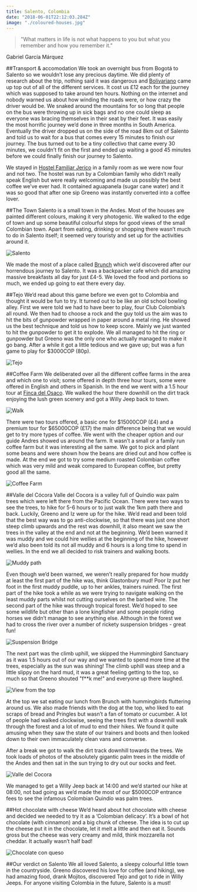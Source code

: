 ```yaml
---
title: Salento, Colombia
date: "2018-06-01T22:12:03.284Z"
image: "./coloured-houses.jpg"
---
```


>"What matters in life is not what happens to you but what you remember and how you remember it."

Gabriel García Márquez

##Transport & accomodation
We took an overnight bus from Bogotá to Salento so we wouldn’t lose any precious daytime. We did plenty of research about the trip, nothing said it was dangerous and [Bolivariano](http://www.bolivariano.com.co/) came up top out of all of the different services. It cost us £12 each for the journey which was supposed to take around ten hours. Nothing on the internet and nobody warned us about how winding the roads were, or how crazy the driver would be. We snaked around the mountains for so long that people on the bus were throwing up in sick bags and no one could sleep as everyone was bracing themselves in their seat by their feet. It was easily the most horrific journey we’d done in three months in South America. Eventually the driver dropped us on the side of the road 8km out of Salento and told us to wait for a bus that comes every 15 minutes to finish our journey. The bus turned out to be a tiny collectivo that came every 30 minutes, we couldn’t fit on the first and ended up waiting a good 45 minutes before we could finally finish our journey to Salento.

We stayed in [Hostel Familiar Jerico](https://www.tripadvisor.com/Hotel_Review-g1580963-d11253739-Reviews-Hostal_Familiar_Jerico-Salento_Quindio_Department.html) in a family room as we were now four and not two. The hostel was run by a Colombian family who didn’t really speak English but were really welcoming and made us possibly the best coffee we’ve ever had. It contained aguapanela (sugar cane water) and it was so good that after one sip Greeno was instantly converted into a coffee lover.

##The Town
Salento is a small town in the Andes. Most of the houses are painted different colours, making it very photogenic. We walked to the edge of town and up some beautiful colourful steps for good views of the small Colombian town. Apart from eating, drinking or shopping there wasn’t much to do in Salento itself; it seemed very touristy and set up for the activities around it.

![Salento](./salento.jpg "Salento")

We made the most of a place called [Brunch](https://www.facebook.com/brunchdesalento/) which we’d discovered after our horrendous journey to Salento. It was a backpacker cafe which did amazing massive breakfasts all day for just £4-5. We loved the food and portions so much, we ended up going to eat there every day.

##Tejo
We’d read about this game before we even got to Colombia and thought it would be fun to try. It turned out to be like an old school bowling alley. First we were told we had to have beer to play, four Club Colombia’s all round. We then had to choose a rock and the guy told us the aim was to hit the bits of gunpowder wrapped in paper around a metal ring. He showed us the best technique and told us how to keep score. Mainly we just wanted to hit the gunpowder to get it to explode. We all managed to hit the ring or gunpowder but Greeno was the only one who actually managed to make it go bang. After a while it got a little tedious and we gave up; but was a fun game to play for $3000COP (80p).

![Tejo](./tejo.jpg "Tejo")

##Coffee Farm
We deliberated over all the different coffee farms in the area and which one to visit; some offered in depth three hour tours, some were offered in English and others in Spanish. In the end we went with a 1.5 hour tour at [Finca del Osaco](http://www.fincaelocasosalento.com/web2/en/). We walked the hour there downhill on the dirt track enjoying the lush green scenery and got a Willy Jeep back to town.

![Walk](./walk.jpg "Walk")

There were two tours offered, a basic one for $15000COP (£4) and a premium tour for $65000COP (£17) the main difference being that we would get to try more types of coffee. We went with the cheaper option and our guide Andres showed us around the farm. It wasn’t a small or a family run coffee farm but it was interesting all the same. We got to pick and plant some beans and were shown how the beans are dried out and how coffee is made. At the end we got to try some medium roasted Colombian coffee which was very mild and weak compared to European coffee, but pretty good all the same.

![Coffee Farm](./coffee-farm.jpg "Coffee Farm")

##Valle del Cócora
Valle del Cocora is a valley full of Quindío wax palm trees which were left there from the Pacific Ocean. There were two ways to see the trees, to hike for 5-6 hours or to just walk the 1km path there and back. Luckily, Greeno and Iz were up for the hike. We’d read and been told that the best way was to go anti-clockwise, so that there was just one short steep climb upwards and the rest was downhill, it also meant we saw the trees in the valley at the end and not at the beginning. We’d been warned it was muddy and we could hire wellies at the beginning of the hike, however we’d also been told its not all muddy and 6 hours is a long time to spend in wellies. In the end we all decided to risk trainers and walking boots.

![Muddy path](./mud.jpg "Muddy path")

Even though we’d been warned, we weren’t really prepared for how muddy at least the first part of the hike was, think Glastonbury mud! Poor Iz put her foot in the first muddy puddle, up to her ankles, trainers ruined. The first part of the hike took a while as we were trying to navigate walking on the least muddy parts whilst not cutting ourselves on the barbed wire. The second part of the hike was through tropical forest. We’d hoped to see some wildlife but other than a lone kingfisher and some people riding horses we didn’t manage to see anything else. Although in the forest we had to cross the river over a number of rickety suspension bridges - great fun!

![Suspension Bridge](./suspension-bridge.jpg "Suspension Bridge")

The next part was the climb uphill, we skipped the Hummingbird Sanctuary as it was 1.5 hours out of our way and we wanted to spend more time at the trees, especially as the sun was shining! The climb uphill was steep and a little slippy on the hard mud, it was a great feeling getting to the top, so much so that Greeno shouted "f**k me!" and everyone up there laughed.

![View from the top](./view-from-top.jpg "View from the top")

At the top we sat eating our lunch from Brunch with hummingbirds fluttering around us. We also made friends with the dog at the top, who liked to eat scraps of bread and Pringles but wasn’t a fan of tomato or cucumber. A lot of people had walked clockwise, seeing the trees first with a downhill walk through the forest and a lot of mud to end their hikes. We found it quite amusing when they saw the state of our trainers and boots and then looked down to their own immaculately clean vans and converse.

After a break we got to walk the dirt track downhill towards the trees. We took loads of photos of the absolutely gigantic palm trees in the middle of the Andes and then sat in the sun trying to dry out our socks and feet.

![Valle del Cocora](./valley.jpg "Valley")

We managed to get a Willy Jeep back at 14:00 and we’d started our hike at 08:00, not bad going as we’d made the most of our $5000COP entrance fees to see the infamous Colombian Quindío was palm trees.

##Hot chocolate with cheese
We’d heard about hot chocolate with cheese and decided we needed to try it as a ‘Colombian delicacy’. It’s a bowl of hot chocolate (with cinnamon) and a big chunk of cheese. The idea is to cut up the cheese put it in the chocolate, let it melt a little and then eat it. Sounds gross but the cheese was very creamy and mild, think mozzarella not cheddar. It actually wasn’t half bad!

![Chocolate con queso](./chocolate.jpg "Chocolate con queso")

##Our verdict on Salento
We all loved Salento, a sleepy colourful little town in the countryside. Greeno discovered his love for coffee (and hiking), we had amazing food, drank Mojitos, discovered Tejo and got to ride in Willy Jeeps. For anyone visiting Colombia in the future, Salento is a must!